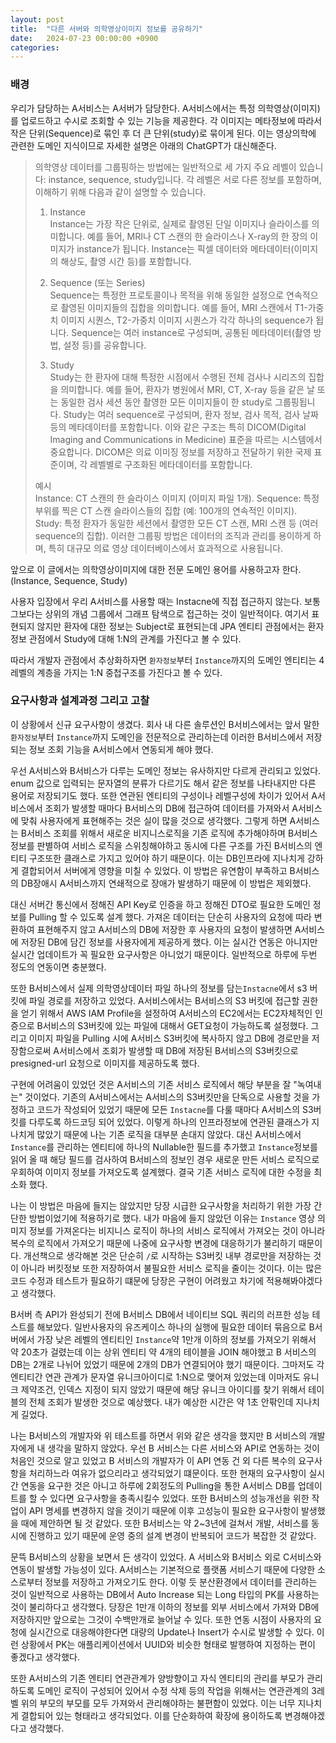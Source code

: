 ```yaml
---
layout: post
title:  "다른 서버와 의학영상이미지 정보를 공유하기"
date:   2024-07-23 00:00:00 +0900
categories: 
---
```


### 배경

우리가 담당하는 A서비스는 A서버가 담당한다. A서비스에서는 특정 의학영상(이미지)를 업로드하고 수시로 조회할 수 있는 기능을 제공한다. 각 이미지는 메타정보에 따라서 작은 단위(Sequence)로 묶인 후 더 큰 단위(study)로 묶이게 된다. 이는 영상의학에 관련한 도메인 지식이므로 자세한 설명은 아래의 ChatGPT가 대신해준다.

>의학영상 데이터를 그룹핑하는 방법에는 일반적으로 세 가지 주요 레벨이 있습니다: instance, sequence, study입니다. 각 레벨은 서로 다른 정보를 포함하며, 이해하기 위해 다음과 같이 설명할 수 있습니다.
> 
>1. Instance  
   Instance는 가장 작은 단위로, 실제로 촬영된 단일 이미지나 슬라이스를 의미합니다.
   예를 들어, MRI나 CT 스캔의 한 슬라이스나 X-ray의 한 장의 이미지가 instance가 됩니다.
   Instance는 픽셀 데이터와 메타데이터(이미지의 해상도, 촬영 시간 등)를 포함합니다.
>
>2. Sequence (또는 Series)  
   Sequence는 특정한 프로토콜이나 목적을 위해 동일한 설정으로 연속적으로 촬영된 이미지들의 집합을 의미합니다.
   예를 들어, MRI 스캔에서 T1-가중치 이미지 시퀀스, T2-가중치 이미지 시퀀스가 각각 하나의 sequence가 됩니다.
   Sequence는 여러 instance로 구성되며, 공통된 메타데이터(촬영 방법, 설정 등)를 공유합니다.
>3. Study  
   Study는 한 환자에 대해 특정한 시점에서 수행된 전체 검사나 시리즈의 집합을 의미합니다.
   예를 들어, 환자가 병원에서 MRI, CT, X-ray 등을 같은 날 또는 동일한 검사 세션 동안 촬영한 모든 이미지들이 한 study로 그룹핑됩니다.
   Study는 여러 sequence로 구성되며, 환자 정보, 검사 목적, 검사 날짜 등의 메타데이터를 포함합니다.
   이와 같은 구조는 특히 DICOM(Digital Imaging and Communications in Medicine) 표준을 따르는 시스템에서 중요합니다. DICOM은 의료 이미징 정보를 저장하고 전달하기 위한 국제 표준이며, 각 레벨별로 구조화된 메타데이터를 포함합니다.  
>
>예시  
Instance: CT 스캔의 한 슬라이스 이미지 (이미지 파일 1개).
Sequence: 특정 부위를 찍은 CT 스캔 슬라이스들의 집합 (예: 100개의 연속적인 이미지).
Study: 특정 환자가 동일한 세션에서 촬영한 모든 CT 스캔, MRI 스캔 등 (여러 sequence의 집합).
이러한 그룹핑 방법은 데이터의 조직과 관리를 용이하게 하며, 특히 대규모 의료 영상 데이터베이스에서 효과적으로 사용됩니다.

앞으로 이 글에서는 의학영상이미지에 대한 전문 도메인 용어를 사용하고자 한다. (Instance, Sequence, Study)

사용자 입장에서 우리 A서비스를 사용할 때는 Instacne에 직접 접근하지 않는다. 보통 그보다는 상위의 개념 그룹에서 그래프 탐색으로 접근하는 것이 일반적이다. 여기서 표현되지 않지만 환자에 대한 정보는 Subject로 표현되는데 JPA 엔티티 관점에서는 환자정보 관점에서 Study에 대해 1:N의 관계를 가진다고 볼 수 있다. 

따라서 개발자 관점에서 추상화하자면 `환자정보`부터 `Instance`까지의 도메인 엔티티는 4 레벨의 계층을 가지는 1:N 중첩구조를 가진다고 볼 수 있다. 


### 요구사항과 설계과정 그리고 고찰

이 상황에서 신규 요구사항이 생겼다. 회사 내 다른 솔루션인 B서비스에서는 앞서 말한 `환자정보`부터 `Instance`까지 도메인을 전문적으로 관리하는데 이러한 B서비스에서 저장되는 정보 조회 기능을 A서비스에서 연동되게 해야 했다.

 우선 A서비스와 B서비스가 다루는 도메인 정보는 유사하지만 다르게 관리되고 있었다. enum 값으로 입력되는 문자열의 분류가 다르기도 해서 같은 정보를 나타내지만 다른 용어로 저장되기도 했다. 또한 연관된 엔티티의 구성이나 레벨구성에 차이가 있어서 A서비스에서 조회가 발생할 때마다 B서비스의 DB에 접근하여 데이터를 가져와서 A서비스에 맞춰 사용자에게 표현해주는 것은 실이 많을 것으로 생각했다. 그렇게 하면 A서비스는 B서비스 조회를 위해서 새로운 비지니스로직을 기존 로직에 추가해야하며 B서비스 정보를 판별하여 서비스 로직을 스위칭해야하고 동시에 다른 구조를 가진 B서비스의 엔티티 구조또한 클래스로 가지고 있어야 하기 때문이다. 이는 DB인프라에 지나치게 강하게 결합되어서 서버에게 영향을 미칠 수 있었다. 이 방법은 유연함이 부족하고 B서비스의 DB장애시 A서비스까지 연쇄적으로 장애가 발생하기 때문에 이 방법은 제외했다.

대신 서버간 통신에서 정해진 API Key로 인증을 하고 정해진 DTO로 필요한 도메인 정보를 Pulling 할 수 있도록 설계 했다. 가져온 데이터는 단순히 사용자의 요청에 따라 변환하여 표현해주지 않고 A서비스의 DB에 저장한 후 사용자의 요청이 발생하면 A서비스에 저장된 DB에 담긴 정보를 사용자에게 제공하게 했다. 이는 실시간 연동은 아니지만 실시간 업데이트가 꼭 필요한 요구사항은 아니었기 때문이다. 일반적으로 하루에 두번 정도의 연동이면 충분했다.

 또한 B서비스에서 실제 의학영상데이터 파일 하나의 정보를 담는`Instacne`에서 s3 버킷에 파일 경로를 저장하고 있었다. A서비스에서는 B서비스의 S3 버킷에 접근할 권한을 얻기 위해서 AWS IAM Profile을 설정하여 A서비스의 EC2에서는 EC2자체적인 인증으로 B서비스의 S3버킷에 있는 파일에 대해서 GET요청이 가능하도록 설정했다. 그리고 이미지 파일을 Pulling 시에 A서비스 S3버킷에 복사하지 않고 DB에 경로만을 저장함으로써 A서비스에서 조회가 발생할 때 DB에 저장된 B서비스의 S3버킷으로 presigned-url 요청으로 이미지를 제공하도록 했다. 

 구현에 어려움이 있었던 것은 A서비스의 기존 서비스 로직에서 해당 부분을 잘 "녹여내는" 것이었다. 기존의 A서비스에서는 A서비스의 S3버킷만을 단독으로 사용할 것을 가정하고 코드가 작성되어 있었기 때문에 모든 `Instacne`를 다룰 때마다 A서비스의 S3버킷를 다루도록 하드코딩 되어 있었다. 이렇게 하나의 인프라정보에 연관된 클래스가 지나치게 많았기 때문에 나는 기존 로직을 대부분 손대지 않았다. 대신 A서비스에서 `Instance`를 관리하는 엔티티에 하나의 Nullable한 필드를 추가했고 `Instance`정보를 읽어 올 때 해당 필드를 검사하여 B서비스의 정보인 경우 새로운 만든 서비스 로직으로 우회하여 이미지 정보를 가져오도록 설계했다. 결국 기존 서비스 로직에 대한 수정을 최소화 했다.

 나는 이 방법은 마음에 들지는 않았지만 당장 시급한 요구사항을 처리하기 위한 가장 간단한 방법이었기에 적용하기로 했다. 내가 마음에 들지 않았던 이유는 `Instance` 영상 의미지 정보를 가져온다는 비지니스 로직이 하나의 서비스 로직에서 가져오는 것이 아니라 복수의 로직에서 가져오기 때문에 나중에 요구사항 변경에 대응하기가 불리하기 때문이다. 개선책으로 생각해본 것은 단순히 `/`로 시작하는 S3버킷 내부 경로만을 저장하는 것이 아니라 버킷정보 또한 저장하여서 불필요한 서비스 로직을 줄이는 것이다. 이는 많은 코드 수정과 테스트가 필요하기 떄문에 당장은 구현이 어려웠고 차기에 적용해봐야겠다고 생각했다.

B서버 측 API가 완성되기 전에 B서비스 DB에서 네이티브 SQL 쿼리의 러프한 성능 테스트를 해보았다. 일반사용자의 유즈케이스 하나의 실행에 필요한 데이터 묶음으로 B서버에서 가장 낮은 레벨의 엔티티인 `Instance`약 1만개 이하의 정보를 가져오기 위해서 약 20초가 걸렸는데 이는 상위 엔티티 약 4개의 테이블을 JOIN 해야했고 B 서비스의 DB는 2개로 나뉘어 있었기 때문에 2개의 DB가 연결되어야 했기 때문이다. 그마저도 각 엔티티간 연관 관계가 문자열 유니크아이디로 1:N으로 맺어져 있었는데 이마저도 유니크 제약조건, 인덱스 지정이 되지 않았기 때문에 해당 유니크 아이디를 찾기 위해서 테이블의 전체 조회가 발생한 것으로 예상했다. 내가 예상한 시간은 약 1초 안팎인데 지나치게 길었다.

나는 B서비스의 개발자와 위 테스트를 하면서 위와 같은 생각을 했지만 B 서비스의 개발자에게 내 생각을 말하지 않았다. 우선 B 서비스는 다른 서비스와 API로 연동하는 것이 처음인 것으로 알고 있었고 B 서비스의 개발자가 이 API 연동 건 외 다른 복수의 요구사항을 처리하느라 여유가 없으리라고 생각되었기 떄문이다. 또한 현재의 요구사항이 실시간 연동을 요구한 것은 아니고 하루에 2회정도의 Pulling을 통한 A서비스 DB를 업데이트를 할 수 있다면 요구사항을 충족시킬수 있었다. 또한 B서비스의 성능개선을 위한 작업이 API 명세를 변경하지 않을 것이기 때문에 이후 고성능이 필요한 요구사항이 발생했을 때에 제안하면 될 것 같았다. 또한 B서비스는 약 2~3년에 걸쳐서 개발, 서비스를 동시에 진행하고 있기 때문에 운영 중의 설계 변경이 반복되어 코드가 복잡한 것 같았다.

문뜩 B서비스의 상황을 보면서 든 생각이 있었다. A 서비스와 B서비스 외로 C서비스와 연동이 발생할 가능성이 있다. A서비스는 기본적으로 플랫폼 서비스기 때문에 다양한 소스로부터 정보를 저장하고 가져오기도 한다. 이렇 듯 분산환경에서 데이터를 관리하는 것이 일반적으로 사용하는 DB에서 Auto Increase 되는 Long 타입의 PK를 사용하는 것이 불리하다고 생각했다. 당장은 1만개 이하의 정보를 외부 서비스에서 가져와 DB에 저장하지만 앞으로는 그것이 수백만개로 늘어날 수 있다. 또한 연동 시점이 사용자의 요청에 실시간으로 대응해야한다면 대량의 Update나 Insert가 수시로 발생할 수 있다. 이런 상황에서 PK는 애플리케이션에서 UUID와 비슷한 형태로 발행하여 지정하는 편이 좋겠다고 생각했다. 

또한 A서비스의 기존 엔티티 연관관계가 양방향이고 자식 엔티티의 관리를 부모가 관리하도록 도메인 로직이 구성되어 있어서 수정 삭제 등의 작업을 위해서는 연관관계의 3레벨 위의 부모의 부모를 모두 가져와서 관리해야하는 불편함이 있었다. 이는 너무 지나치게 결합되어 있는 형태라고 생각되었다. 이를 단순화하여 확장에 용이하도록 변경해야겠다고 생각했다. 